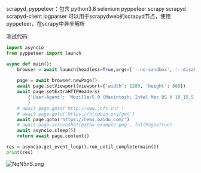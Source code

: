 scrapyd_pyppeteer：包含 python3.8 selenium pyppeteer scrapy scrapyd scrapyd-client logparser
可以用于scrapydweb的scrapyd节点，使用pyppeteer，在scrapy中异步解析


测试代码:
```python
import asyncio
from pyppeteer import launch

async def main():
    browser = await launch(headless=True,args=['--no-sandbox', '--disable-dev-shm-usage'])
    
    page = await browser.newPage()
    await page.setViewport(viewport={'width': 1280, 'height': 800})
    await page.setExtraHTTPHeaders(
        {'User-Agent': 'Mozilla/5.0 (Macintosh; Intel Mac OS X 10_15_5) AppleWebKit/537.36 (KHTML, like Gecko) Chrome/83.0.4103.116 Safari/537.36'}
        )
    # await page.goto('http://www.jcfc.cn/')
    # await page.goto('https://httpbin.org/get')
    await page.goto('https://news.baidu.com/')
    # await page.screenshot(path='example.png', fullPage=True)
    await asyncio.sleep(5)
    return await page.content()

res = asyncio.get_event_loop().run_until_complete(main())
print(res)
```

![NqN5nS.png](https://s1.ax1x.com/2020/07/02/NqN5nS.png)
